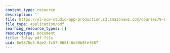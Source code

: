 ```yaml
---
content_type: resource
description: ''
file: https://ol-ocw-studio-app-production.s3.amazonaws.com/courses/9-04-sensory-systems-fall-2013/8e9876e58ae2fc57068f6e50b8fef687_vPXTDpXwBs0.pdf
file_type: application/pdf
learning_resource_types: []
resourcetype: Document
title: 3play pdf file
uid: 8e9876e5-8ae2-fc57-068f-6e50b8fef687
---
```

